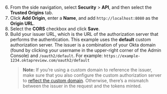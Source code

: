 6. From the side navigation, select **Security** > **API**, and then select the **Trusted Origins** tab.
7. Click **Add Origin**, enter a **Name**, and add `http://localhost:8080` as the **Origin URL**.
8. Select the **CORS** checkbox and click **Save**.
9. Build your issuer URL, which is the URL of the authorization server that performs the authentication. This example uses the **default** custom authorization server. The issuer is a combination of your Okta domain (found by clicking your username in the upper-right corner of the Admin Console) and `/oauth2/default`. For example: `https://example-1234.oktapreview.com/oauth2/default`
     > **Note:** If you’re using a custom domain to reference the issuer, make sure that you also configure the custom authorization server to [reflect the custom domain](/docs/guides/custom-url-domain/main/#authorization-server-issuer). Otherwise, there’s a mismatch between the issuer in the request and the tokens minted.
